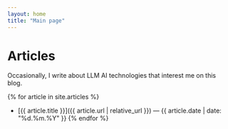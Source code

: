 ```yaml
---
layout: home
title: "Main page"
---
```


# Articles
Occasionally, I write about LLM AI technologies that interest me on this blog.  

{% for article in site.articles %}
- [{{ article.title }}]({{ article.url | relative_url }}) — {{ article.date | date: "%d.%m.%Y" }}
{% endfor %}
